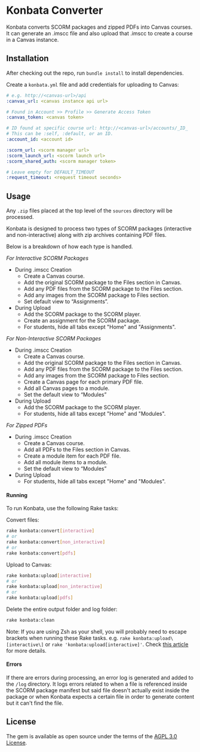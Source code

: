 <!-- Copyright (C) 2017  Atomic Jolt

This program is free software: you can redistribute it and/or modify
it under the terms of the GNU Affero General Public License as published by
the Free Software Foundation, either version 3 of the License, or
(at your option) any later version.

This program is distributed in the hope that it will be useful,
but WITHOUT ANY WARRANTY; without even the implied warranty of
MERCHANTABILITY or FITNESS FOR A PARTICULAR PURPOSE.  See the
GNU Affero General Public License for more details.

You should have received a copy of the GNU Affero General Public License
along with this program.  If not, see <http://www.gnu.org/licenses/>. -->

# Konbata Converter

Konbata converts SCORM packages and zipped PDFs into Canvas courses. It can generate an .imscc file and also upload that .imscc to create a course in a Canvas instance.

## Installation

After checking out the repo, run `bundle install` to install dependencies.

Create a `konbata.yml` file and add credentials for uploading to Canvas:
```yaml
# e.g. http://<canvas-url>/api
:canvas_url: <canvas instance api url>

# Found in Account >> Profile >> Generate Access Token
:canvas_token: <canvas token>

# ID found at specific course url: http://<canvas-url>/accounts/_ID_
# This can be :self, :default, or an ID.
:account_id: <account id>

:scorm_url: <scorm manager url>
:scorm_launch_url: <scorm launch url>
:scorm_shared_auth: <scorm manager token>

# Leave empty for DEFAULT_TIMEOUT
:request_timeout: <request timeout seconds>
```

## Usage

Any `.zip` files placed at the top level of the `sources` directory will be processed.

Konbata is designed to process two types of SCORM packages (interactive and non-interactive) along with zip archives containing PDF files.

Below is a breakdown of how each type is handled.

_For Interactive SCORM Packages_
- During .imscc Creation
  - Create a Canvas course.
  - Add the original SCORM package to the Files section in Canvas.
  - Add any PDF files from the SCORM package to the Files section.
  - Add any images from the SCORM package to Files section.
  - Set default view to “Assignments”.
- During Upload
  - Add the SCORM package to the SCORM player.
  - Create an assignment for the SCORM package.
  - For students, hide all tabs except "Home" and "Assignments".

_For Non-Interactive SCORM Packages_
- During .imscc Creation
  - Create a Canvas course.
  - Add the original SCORM package to the Files section in Canvas.
  - Add any PDF files from the SCORM package to the Files section.
  - Add any images from the SCORM package to Files section.
  - Create a Canvas page for each primary PDF file.
  - Add all Canvas pages to a module.
  - Set the default view to “Modules”
- During Upload
  - Add the SCORM package to the SCORM player.
  - For students, hide all tabs except "Home" and "Modules".

_For Zipped PDFs_
- During .imscc Creation
  - Create a Canvas course.
  - Add all PDFs to the Files section in Canvas.
  - Create a module item for each PDF file.
  - Add all module items to a module.
  - Set the default view to “Modules”
- During Upload
  - For students, hide all tabs except "Home" and "Modules".

#### Running

To run Konbata, use the following Rake tasks:

Convert files:
```bash
rake konbata:convert[interactive]
# or
rake konbata:convert[non_interactive]
# or
rake konbata:convert[pdfs]
```

Upload to Canvas:
```bash
rake konbata:upload[interactive]
# or
rake konbata:upload[non_interactive]
# or
rake konbata:upload[pdfs]
```

Delete the entire output folder and log folder:
```bash
rake konbata:clean
```

Note: If you are using Zsh as your shell, you will probably need to escape brackets when running these Rake tasks. e.g. `rake konbata:upload\[interactive\]` or `rake 'konbata:upload[interactive]'`. Check [this article](https://robots.thoughtbot.com/how-to-use-arguments-in-a-rake-task) for more details.

#### Errors

If there are errors during processing, an error log is generated and added to the `/log` directory. It logs errors related to when a file is referenced inside the SCORM package manifest but said file doesn't actually exist inside the package or when Konbata expects a certain file in order to generate content but it can't find the file.

## License

The gem is available as open source under the terms of the [AGPL 3.0 License](http://www.gnu.org/licenses/).
